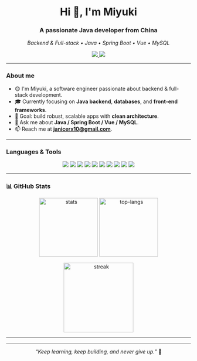 <!-- ---------- HEADER ---------- -->
<h1 align="center">Hi 👋, I'm Miyuki</h1>
<h3 align="center">A passionate Java developer from China</h3>

<p align="center">
  <em>Backend & Full-stack • Java • Spring Boot • Vue • MySQL</em>
</p>

<p align="center">
  <a href="mailto:janicerx10@gmail.com">
    <img src="https://img.shields.io/badge/Email-janicerx10%40gmail.com-red?logo=gmail" />
  </a>
  <img src="https://komarev.com/ghpvc/?username=rishi-mishima&label=Profile%20views&color=0e75b6&style=flat" />
</p>

---

<!-- ---------- ABOUT ---------- -->
### About me

- 😊 I'm Miyuki, a software engineer passionate about backend & full-stack development.  
- 🎓 Currently focusing on **Java backend**, **databases**, and **front-end frameworks**.  
- 🚀 Goal: build robust, scalable apps with **clean architecture**.  
- 💬 Ask me about **Java / Spring Boot / Vue / MySQL**.  
- 📫 Reach me at **janicerx10@gmail.com**.

---

<!-- ---------- TECH STACK BADGES ---------- -->
### Languages & Tools

<p align="center">
  <img src="https://img.shields.io/badge/Java-%23ED8B00?logo=java&logoColor=white" />
  <img src="https://img.shields.io/badge/Spring%20Boot-6DB33F?logo=springboot&logoColor=white" />
  <img src="https://img.shields.io/badge/Vue.js-42b883?logo=vue.js&logoColor=white" />
  <img src="https://img.shields.io/badge/MySQL-4479A1?logo=mysql&logoColor=white" />
  <img src="https://img.shields.io/badge/Redis-DC382D?logo=redis&logoColor=white" />
  <img src="https://img.shields.io/badge/Docker-2496ED?logo=docker&logoColor=white" />
  <img src="https://img.shields.io/badge/Linux-FCC624?logo=linux&logoColor=black" />
  <img src="https://img.shields.io/badge/Git-F05032?logo=git&logoColor=white" />
  <img src="https://img.shields.io/badge/Node.js-339933?logo=node.js&logoColor=white" />
  <img src="https://img.shields.io/badge/TypeScript-3178C6?logo=typescript&logoColor=white" />
</p>

---

<!-- ---------- STATS ROW ---------- -->
### 📊 GitHub Stats

<p align="center">
  <img height="160" src="https://github-readme-stats.vercel.app/api?username=rishi-mishima&show_icons=true&theme=tokyonight&count_private=true&hide=issues&rank_icon=github&cache_seconds=14400" alt="stats" />
  <img height="160" src="https://github-readme-stats.vercel.app/api/top-langs/?username=rishi-mishima&layout=compact&theme=tokyonight&langs_count=8&cache_seconds=14400" alt="top-langs" />
</p>

<p align="center">
  <img height="190" src="https://streak-stats.demolab.com?user=rishi-mishima&theme=tokyonight&date_format=%5BY.%5Dn.j&card_width=530&cache_seconds=14400" alt="streak" />
</p>

---

<!-- ---------- OPTIONAL: TROPHIES ---------- -->
<!-- Uncomment if you like this section
### 🏆 Trophies
<p align="center">
  <img src="https://github-profile-trophy.vercel.app/?username=rishi-mishima&theme=tokyonight&row=1&column=6&no-frame=true&no-bg=true&margin-w=8" alt="trophies" />
</p>
-->



---

<p align="center">
  <em>“Keep learning, keep building, and never give up.”</em> 💪
</p>

